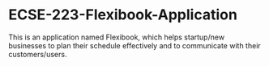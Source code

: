 # ECSE-223-Flexibook-Application
This is an application named Flexibook, which helps startup/new businesses to plan their schedule effectively and to communicate with their customers/users.

